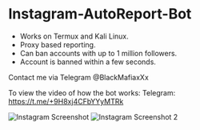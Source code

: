 # Instagram-AutoReport-Bot

* Works on Termux and Kali Linux.
* Proxy based reporting.
* Can ban accounts with up to 1 million followers.
* Account is banned within a few seconds.

Contact me via Telegram @BlackMafiaxXx

To view the video of how the bot works:
Telegram: https://t.me/+9H8xj4CFbYYyMTRk

![Instagram Screenshot](https://user-images.githubusercontent.com/121412603/210159461-743aa892-b9cf-4088-8b58-7f999a52db33.jpg)
![Instagram Screenshot 2](https://user-images.githubusercontent.com/121412603/210159491-7a2d84e8-b244-4faa-820b-d654d0357f44.jpg)
